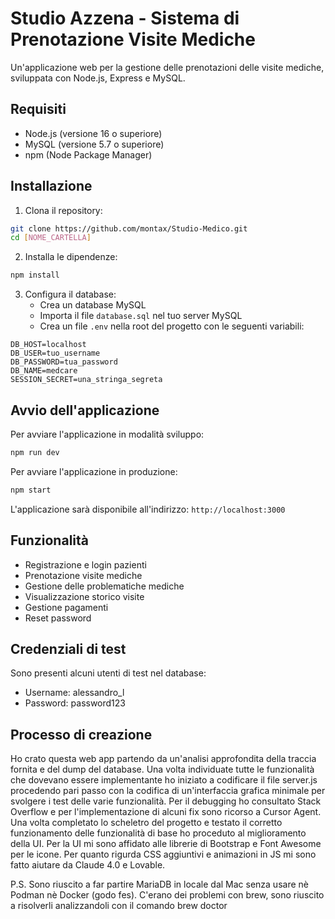 # Studio Azzena - Sistema di Prenotazione Visite Mediche

Un'applicazione web per la gestione delle prenotazioni delle visite mediche, sviluppata con Node.js, Express e MySQL.

## Requisiti

- Node.js (versione 16 o superiore)
- MySQL (versione 5.7 o superiore)
- npm (Node Package Manager)

## Installazione

1. Clona il repository:
```bash
git clone https://github.com/montax/Studio-Medico.git
cd [NOME_CARTELLA]
```

2. Installa le dipendenze:
```bash
npm install
```

3. Configura il database:
   - Crea un database MySQL
   - Importa il file `database.sql` nel tuo server MySQL
   - Crea un file `.env` nella root del progetto con le seguenti variabili:
```
DB_HOST=localhost
DB_USER=tuo_username
DB_PASSWORD=tua_password
DB_NAME=medcare
SESSION_SECRET=una_stringa_segreta
```

## Avvio dell'applicazione

Per avviare l'applicazione in modalità sviluppo:
```bash
npm run dev
```

Per avviare l'applicazione in produzione:
```bash
npm start
```

L'applicazione sarà disponibile all'indirizzo: `http://localhost:3000`

## Funzionalità

- Registrazione e login pazienti
- Prenotazione visite mediche
- Gestione delle problematiche mediche
- Visualizzazione storico visite
- Gestione pagamenti
- Reset password

## Credenziali di test

Sono presenti alcuni utenti di test nel database:
- Username: alessandro_l
- Password: password123

## Processo di creazione

Ho crato questa web app partendo da un'analisi approfondita della traccia fornita e del dump del database. Una volta individuate tutte le funzionalità che dovevano essere implementante ho iniziato a codificare il file server.js procedendo pari passo con la codifica di un'interfaccia grafica minimale per svolgere i test delle varie funzionalità.
Per il debugging ho consultato Stack Overflow e per l'implementazione di alcuni fix sono ricorso a Cursor Agent. 
Una volta completato lo scheletro del progetto e testato il corretto funzionamento delle funzionalità di base ho proceduto al miglioramento della UI.
Per la UI mi sono affidato alle librerie di Bootstrap e Font Awesome per le icone.
Per quanto rigurda CSS aggiuntivi e animazioni in JS mi sono fatto aiutare da Claude 4.0 e Lovable.

P.S. Sono riuscito a far partire MariaDB in locale dal Mac senza usare nè Podman nè Docker (godo fes).
C'erano dei problemi con brew, sono riuscito a risolverli analizzandoli con il comando brew doctor